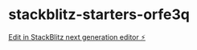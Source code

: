 # stackblitz-starters-orfe3q

[Edit in StackBlitz next generation editor ⚡️](https://stackblitz.com/~/github.com/boomtn2/stackblitz-starters-orfe3q)
